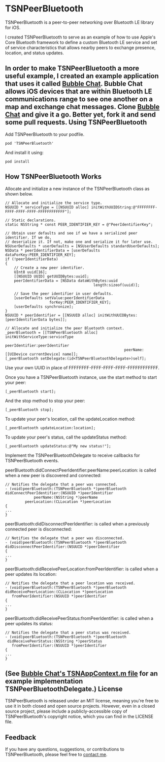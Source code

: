 TSNPeerBluetooth
================
TSNPeerBluetooth is a peer-to-peer networking over Bluetooth LE library for iOS.

I created TSNPeerBluetooth to serve as an example of how to use Apple's Core Bluetooth framework to define a custom Bluetooth LE service and set of service characteristics that allows nearby peers to exchange presence, location, and status updates.

In order to make TSNPeerBluetooth a more useful example, I created an example application that uses it called [Bubble Chat](https://github.com/softwarenerd/BubbleChat). Bubble Chat allows iOS devices that are within Bluetooth LE communications range to see one another on a map and exchange chat messages. Clone [Bubble Chat](https://github.com/softwarenerd/BubbleChat) and give it a go. Better yet, fork it and send some pull requests.
Using TSNPeerBluetooth
----------------------
Add TSNPeerBluetooth to your podfile.
```
pod 'TSNPeerBluetooth'
```
And install it using:
```
pod install
```
How TSNPeerBluetooth Works
--------------------------
Allocate and initialize a new instance of the TSNPeerBluetooth class as shown below.
```
// Allocate and initialize the service type.
NSUUID * serviceType = [[NSUUID alloc] initWithUUIDString:@"FFFFFFFF-FFFF-FFFF-FFFF-FFFFFFFFFFFF"];

// Static declarations.
static NSString * const PEER_IDENTIFIER_KEY = @"PeerIdentifierKey";
    
// Obtain user defaults and see if we have a serialized peer identifier. If we do,
// deserialize it. If not, make one and serialize it for later use.
NSUserDefaults * userDefaults = [NSUserDefaults standardUserDefaults];
NSData * peerIdentifierData = [userDefaults dataForKey:PEER_IDENTIFIER_KEY];
if (!peerIdentifierData)
{
    // Create a new peer identifier.
    UInt8 uuid[16];
    [[NSUUID UUID] getUUIDBytes:uuid];
    peerIdentifierData = [NSData dataWithBytes:uuid
                                        length:sizeof(uuid)];
    
    // Save the peer identifier in user defaults.
    [userDefaults setValue:peerIdentifierData
                    forKey:PEER_IDENTIFIER_KEY];
    [userDefaults synchronize];
}
NSUUID * peerIdentifier = [[NSUUID alloc] initWithUUIDBytes:[peerIdentifierData bytes]];

// Allocate and initialize the peer Bluetooth context.
_peerBluetooth = [[TSNPeerBluetooth alloc] initWithServiceType:serviceType
                                                peerIdentifier:peerIdentifier
                                                      peerName:[[UIDevice currentDevice] name]];
[_peerBluetooth setDelegate:(id<TSNPeerBluetoothDelegate>)self];
```
Use your own UUID in place of FFFFFFFF-FFFF-FFFF-FFFF-FFFFFFFFFFFF.

Once you have a TSNPeerBluetooth instance, use the start method to start your peer:
```
[_peerBluetooth start];
```
And the stop method to stop your peer:
```
[_peerBluetooth stop];
```
To update your peer's location, call the updateLocation method:
```
[_peerBluetooth updateLocation:location];
```
To update your peer's status, call the updateStatus method:
```
[_peerBluetooth updateStatus:@"My new status!"];
```
Implement the TSNPeerBluetoothDelegate to receive callbacks for TSNPeerBluetooth events.

peerBluetooth:didConnectPeerIdentifier:peerName:peerLocation: is called when a new peer is discovered and connected:
```
// Notifies the delegate that a peer was connected.
- (void)peerBluetooth:(TSNPeerBluetooth *)peerBluetooth
didConnectPeerIdentifier:(NSUUID *)peerIdentifier
             peerName:(NSString *)peerName
         peerLocation:(CLLocation *)peerLocation
{
...
}
```
peerBluetooth:didDisconnectPeerIdentifier: is called when a previously connected peer is disconnected:
```
// Notifies the delegate that a peer was disconnected.
- (void)peerBluetooth:(TSNPeerBluetooth *)peerBluetooth
didDisconnectPeerIdentifier:(NSUUID *)peerIdentifier
{
...
}
```
peerBluetooth:didReceivePeerLocation:fromPeerIdentifier: is called when a peer updates its location:
```
// Notifies the delegate that a peer location was received.
- (void)peerBluetooth:(TSNPeerBluetooth *)peerBluetooth
didReceivePeerLocation:(CLLocation *)peerLocation
   fromPeerIdentifier:(NSUUID *)peerIdentifier
{
...
}
```
peerBluetooth:didReceivePeerStatus:fromPeerIdentifier: is called when a peer updates its status:
```
// Notifies the delegate that a peer status was received.
- (void)peerBluetooth:(TSNPeerBluetooth *)peerBluetooth
 didReceivePeerStatus:(NSString *)peerStatus
   fromPeerIdentifier:(NSUUID *)peerIdentifier
{
...
}
```
(See [Bubble Chat's TSNAppContext.m file](https://github.com/softwarenerd/BubbleChat/blob/master/BubbleChat/Code/AppContext/TSNAppContext.m) for an example implementation TSNPeerBluetoothDelegate.)
License
-------
TSNPeerBluetooth is released under an MIT license, meaning you're free to use it in both closed and open source projects. However, even in a closed source project, please include a publicly-accessible copy of TSNPeerBluetooth's copyright notice, which you can find in the LICENSE file.

Feedback
--------
If you have any questions, suggestions, or contributions to TSNPeerBluetooth, please feel free to [contact me](mailto:brianlambert@softwarenerd.org).
